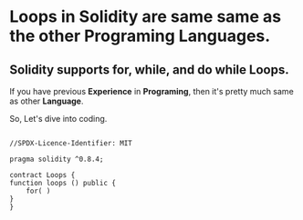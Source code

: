 # Loops in **Solidity** are same same as the other Programing Languages.

## **Solidity** supports for, while, and do while **Loops**.

If you have previous **Experience** in **Programing**, then it's pretty much same as other **Language**.

So, Let's dive into coding.

```solidity

//SPDX-Licence-Identifier: MIT

pragma solidity ^0.8.4;

contract Loops {
function loops () public {
    for( )
}
}
```
